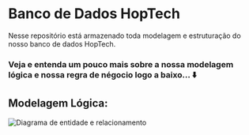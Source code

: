 # Banco de Dados HopTech
Nesse repositório está armazenado toda modelagem e estruturação do nosso banco de dados HopTech.

### Veja e entenda um pouco mais sobre a nossa modelagem lógica e nossa regra de négocio logo a baixo... ⬇️

## Modelagem Lógica:
<img src="https://github.com/nextpointbr/HopTech/blob/main/Banco_de_Dados/DER-Hop_Tech.png" alt="Diagrama de entidade e relacionamento">